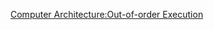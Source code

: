 [Computer Architecture:Out-of-order Execution
](https://iis-people.ee.ethz.ch/~gmichi/asocd/addinfo/Out-of-Order_execution.pdf)
